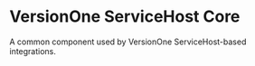 # VersionOne ServiceHost Core
A common component used by VersionOne ServiceHost-based integrations.
